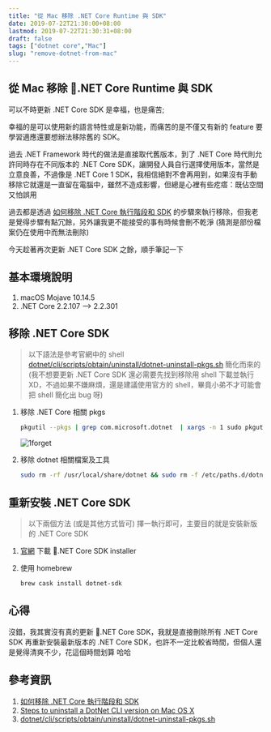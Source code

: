 ```yaml
---
title: "從 Mac 移除 .NET Core Runtime 與 SDK"
date: 2019-07-22T21:30:00+08:00
lastmod: 2019-07-22T21:30:31+08:00
draft: false
tags: ["dotnet core","Mac"]
slug: "remove-dotnet-from-mac"
---
```


## 從 Mac 移除 .NET Core Runtime 與 SDK

可以不時更新 .NET Core SDK 是幸福，也是痛苦;

幸福的是可以使用新的語言特性或是新功能，而痛苦的是不僅又有新的 feature 要學習適應還要想辦法移除舊的 SDK。

過去 .NET Framework 時代的做法是直接取代舊版本，到了 .NET Core 時代則允許同時存在不同版本的 .NET Core SDK，讓開發人員自行選擇使用版本，當然是立意良善，不過像是 .NET Core 1 SDK，我相信絕對不會再用到，如果沒有手動移除它就還是一直留在電腦中，雖然不造成影響，但總是心裡有些疙瘩：既佔空間又怕誤用

過去都是透過 [如何移除 .NET Core 執行階段和 SDK](https://docs.microsoft.com/zh-tw/dotnet/core/versions/remove-runtime-sdk-versions?tabs=macos&WT.mc_id=DOP-MVP-5002594) 的步驟來執行移除，但我老是覺得步驟有點冗餘，另外讓我更不能接受的事有時候會刪不乾淨 (猜測是部份檔案仍在使用中而無法刪除)

今天趁著再次更新 .NET Core SDK 之餘，順手筆記一下

## 基本環境說明

1. macOS Mojave 10.14.5
2. .NET Core 2.2.107 --> 2.2.301

## 移除 .NET Core SDK

> 以下語法是參考官網中的 shell [dotnet/cli/scripts/obtain/uninstall/dotnet-uninstall-pkgs.sh](https://github.com/dotnet/cli/blob/master/scripts/obtain/uninstall/dotnet-uninstall-pkgs.sh) 簡化而來的 (我不想要更新 .NET Core SDK 還必需要先找到移除用 shell 下載並執行 XD，不過如果不嫌麻煩，還是建議使用官方的 shell，畢竟小弟不才可能會把 shell 簡化出 bug 呀)

1. 移除 .NET Core 相關 pkgs

    ```bash
    pkgutil --pkgs | grep com.microsoft.dotnet  | xargs -n 1 sudo pkgutil --forget
    ```

    ![1forget](https://user-images.githubusercontent.com/3851540/61641657-1069f580-acd2-11e9-8f27-c4dca7498446.png)

2. 移除 dotnet 相關檔案及工具

    ```bash
    sudo rm -rf /usr/local/share/dotnet && sudo rm -f /etc/paths.d/dotnet && sudo rm -f /etc/paths.d/dotnet-cli-tools
    ```

## 重新安裝 .NET Core SDK

> 以下兩個方法 (或是其他方式皆可) 擇一執行即可，主要目的就是安裝新版的 .NET Core SDK

1. [官網](https://dotnet.microsoft.com/download/dotnet-core) 下載 .NET Core SDK installer
2. 使用 homebrew

    ```bash
    brew cask install dotnet-sdk
    ```

## 心得

沒錯，我其實沒有真的更新 .NET Core SDK，我就是直接刪除所有 .NET Core SDK 再重新安裝最新版本的 .NET Core SDK，也許不一定比較省時間，但個人還是覺得清爽不少，花這個時間划算  哈哈

## 參考資訊

1. [如何移除 .NET Core 執行階段和 SDK](https://docs.microsoft.com/zh-tw/dotnet/core/versions/remove-runtime-sdk-versions?tabs=macos&WT.mc_id=DOP-MVP-5002594)
2. [Steps to uninstall a DotNet CLI version on Mac OS X](https://gist.github.com/sandrovicente/5590f5ac993d9d7fef038fd2858efcc3)
3. [dotnet/cli/scripts/obtain/uninstall/dotnet-uninstall-pkgs.sh](https://github.com/dotnet/cli/blob/master/scripts/obtain/uninstall/dotnet-uninstall-pkgs.sh)
